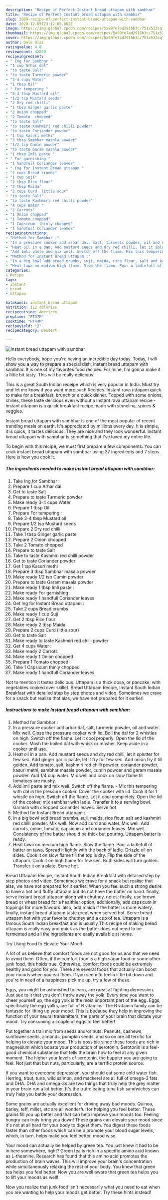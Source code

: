 ```yaml
---
description: "Recipe of Perfect Instant bread uttapam with sambhar"
title: "Recipe of Perfect Instant bread uttapam with sambhar"
slug: 2009-recipe-of-perfect-instant-bread-uttapam-with-sambhar
date: 2020-12-05T23:12:05.662Z
image: https://img-global.cpcdn.com/recipes/5a99fe7ad2915b3c/751x532cq70/instant-bread-uttapam-with-sambhar-recipe-main-photo.jpg
thumbnail: https://img-global.cpcdn.com/recipes/5a99fe7ad2915b3c/751x532cq70/instant-bread-uttapam-with-sambhar-recipe-main-photo.jpg
cover: https://img-global.cpcdn.com/recipes/5a99fe7ad2915b3c/751x532cq70/instant-bread-uttapam-with-sambhar-recipe-main-photo.jpg
author: Dale Diaz
ratingvalue: 4.8
reviewcount: 42820
recipeingredient:
- " Ing for Sambhar "
- "1 cup Arhar dal"
- "to taste Salt"
- "to taste Turmeric powder"
- "3-4 cups Water"
- "1 tbsp Oil"
- " For tempering "
- "3-4 tbsp Mustard oil"
- "1/2 tsp Mustard seeds"
- "2 Dry red chilli"
- "1 tbsp Ginger garlic paste"
- "2 Onion chopped"
- "2 Tomato  chopped"
- "to taste Salt"
- "to taste Kashmiri red chilli powder"
- "to taste Coriander powder"
- "1 tsp Kasuri methi"
- "3 tbsp Sambhar masala powder"
- "1/2 tsp Cumin powder"
- "to taste Garam masala powder"
- "1 tbsp Imli paste "
- " For garnishing "
- "1 handfull Coriander leaves"
- " Ing for Instant Bread uttapam "
- "2 cups Bread crumbs"
- "1 cup Suji"
- "2 tbsp Rice flour"
- "2 tbsp Maida"
- "2 cups Curd  little sour"
- "to taste Salt"
- "to taste Kashmiri red chilli powder"
- "4 cups Water "
- "2 Carrots"
- "1 Onion chopped"
- "1 Tomato chopped"
- "1 Capsicum  thinly chopped"
- "1 handfull Coriander leaves"
recipeinstructions:
- "Method for Sambhar :"
- "In a pressure cooker add arhar dal, salt, turmeric powder, oil and water. Mix well. Close the pressure cooker with lid. Boil the dal for 2 whistles on high. Switch off the flame. Let it cool properly. Open the lid of the cooker. Mash the boiled dal with whisk or masher. Keep aside in a cooker until use."
- "Heat oil in a pan. Add mustard seeds and dry red chilli, let it splutter for few sec. Add ginger garlic paste, let it fry for few sec. Add onion fry it till golden. Add tomato, salt, kashmiri red chilli powder, coriander powder, kasuri methi, sambhar masala powder, cumin powder and garam masala powder. Add 1/4 cup water. Mix well and cook on slow flame till tomatoes are mushy."
- "Add imli paste and mix well. Switch off the flame. Mix this tempering with dal in the pressure cooker. Cover the cooker with lid. Cook it for 1 whistle on high. Switch off the flame. Let it cool completely. Open the lid of the cooker, mix sambhar with ladle. Transfer it to a serving bowl. Garnish with chopped coriander leaves. Serve hot"
- "Method for Instant Bread uttapam :"
- "In a big bowl add bread crumbs, suji, maida, rice flour, salt and kashmiri red chilli powder. Mix well. Now add curd and water. Mix well. Add carrots, onion, tomato, capsicum and coriander leaves. Mix well. Consistency of the batter should be thick but pouring. Uttapam batter is ready."
- "Heat tawa on medium high flame. Slow the flame. Pour a ladlefull of batter on tawa. Spread it lightly with the back of ladle. Drizzle oil on sides. Cook it on slow flame till the top is dry. Flip the side of the uttapam. Cook it on high flame for few sec. Both sides will turn golden. Transfer it on a plate. Serve hot."
categories:
- Recipe
tags:
- instant
- bread
- uttapam

katakunci: instant bread uttapam 
nutrition: 112 calories
recipecuisine: American
preptime: "PT37M"
cooktime: "PT44M"
recipeyield: "2"
recipecategory: Dessert

---
```



![Instant bread uttapam with sambhar](https://img-global.cpcdn.com/recipes/5a99fe7ad2915b3c/751x532cq70/instant-bread-uttapam-with-sambhar-recipe-main-photo.jpg)

Hello everybody, hope you're having an incredible day today. Today, I will show you a way to prepare a special dish, instant bread uttapam with sambhar. It is one of my favorites food recipes. For mine, I'm gonna make it a little bit tasty. This will be really delicious.

This is a great South Indian receipe which is very popular in India. Must try and let me know if you want more such Recipes. Instant rava uttapam quick to make for a breakfast, brunch or a quick dinner. Topped with some onions, chilies, these taste delicious even without a Instant rava uttapam recipe - Instant uttapam is a quick breakfast recipe made with semolina, spices &amp; veggies.

Instant bread uttapam with sambhar is one of the most popular of recent trending meals on earth. It's appreciated by millions every day. It is simple, it is quick, it tastes delicious. They are nice and they look wonderful. Instant bread uttapam with sambhar is something that I've loved my entire life.


To begin with this recipe, we must first prepare a few components. You can cook instant bread uttapam with sambhar using 37 ingredients and 7 steps. Here is how you cook it.

<!--inarticleads1-->

##### The ingredients needed to make Instant bread uttapam with sambhar:

1. Take  Ing for Sambhar :
1. Prepare 1 cup Arhar dal
1. Get to taste Salt
1. Prepare to taste Turmeric powder
1. Make ready 3-4 cups Water
1. Prepare 1 tbsp Oil
1. Prepare  For tempering :
1. Take 3-4 tbsp Mustard oil
1. Prepare 1/2 tsp Mustard seeds
1. Prepare 2 Dry red chilli
1. Take 1 tbsp Ginger garlic paste
1. Prepare 2 Onion chopped
1. Take 2 Tomato  chopped
1. Prepare to taste Salt
1. Take to taste Kashmiri red chilli powder
1. Get to taste Coriander powder
1. Get 1 tsp Kasuri methi
1. Prepare 3 tbsp Sambhar masala powder
1. Make ready 1/2 tsp Cumin powder
1. Prepare to taste Garam masala powder
1. Make ready 1 tbsp Imli paste :
1. Make ready  For garnishing :
1. Make ready 1 handfull Coriander leaves
1. Get  Ing for Instant Bread uttapam :
1. Take 2 cups Bread crumbs
1. Make ready 1 cup Suji
1. Get 2 tbsp Rice flour
1. Make ready 2 tbsp Maida
1. Prepare 2 cups Curd  (little sour)
1. Get to taste Salt
1. Make ready to taste Kashmiri red chilli powder
1. Get 4 cups Water :
1. Make ready 2 Carrots
1. Make ready 1 Onion chopped
1. Prepare 1 Tomato chopped
1. Take 1 Capsicum  thinly chopped
1. Make ready 1 handfull Coriander leaves


Not to mention it tastes delicious. Uttapam is a thick dosa, or pancake, with vegetables cooked over skillet. Bread Uttapam Recipe, Instant South Indian Breakfast with detailed step by step photos and video. Sometimes we crave for a snack but realise that alas, we have not prepared for it earlier! 

<!--inarticleads2-->

##### Instructions to make Instant bread uttapam with sambhar:

1. Method for Sambhar :
1. In a pressure cooker add arhar dal, salt, turmeric powder, oil and water. Mix well. Close the pressure cooker with lid. Boil the dal for 2 whistles on high. Switch off the flame. Let it cool properly. Open the lid of the cooker. Mash the boiled dal with whisk or masher. Keep aside in a cooker until use.
1. Heat oil in a pan. Add mustard seeds and dry red chilli, let it splutter for few sec. Add ginger garlic paste, let it fry for few sec. Add onion fry it till golden. Add tomato, salt, kashmiri red chilli powder, coriander powder, kasuri methi, sambhar masala powder, cumin powder and garam masala powder. Add 1/4 cup water. Mix well and cook on slow flame till tomatoes are mushy.
1. Add imli paste and mix well. Switch off the flame. - Mix this tempering with dal in the pressure cooker. Cover the cooker with lid. Cook it for 1 whistle on high. Switch off the flame. Let it cool completely. Open the lid of the cooker, mix sambhar with ladle. Transfer it to a serving bowl. Garnish with chopped coriander leaves. Serve hot
1. Method for Instant Bread uttapam :
1. In a big bowl add bread crumbs, suji, maida, rice flour, salt and kashmiri red chilli powder. Mix well. Now add curd and water. Mix well. Add carrots, onion, tomato, capsicum and coriander leaves. Mix well. Consistency of the batter should be thick but pouring. Uttapam batter is ready.
1. Heat tawa on medium high flame. Slow the flame. Pour a ladlefull of batter on tawa. Spread it lightly with the back of ladle. Drizzle oil on sides. Cook it on slow flame till the top is dry. Flip the side of the uttapam. Cook it on high flame for few sec. Both sides will turn golden. Transfer it on a plate. Serve hot.


Bread Uttapam Recipe, Instant South Indian Breakfast with detailed step by step photos and video. Sometimes we crave for a snack but realise that alas, we have not prepared for it earlier! When you feel such a strong desire to have a hot and fluffy uttapam but do not have the batter on hand. finally, serve instant bread uttapam along with chutney. notes: firstly, use brown bread or wheat bread for a healthier option. additionally, add capsicum in toppings for more flavours. also, add maida if the batter is more watery. finally, instant bread uttapam taste great when served hot. Serve bread uttapam hot with your favorite chutney and a cup of tea. Uttapam is a famous South Indian breakfast and is usually This recipe of making bread uttapam is really easy and quick as the batter does not need to be fermented and all the ingredients are easily available at home. 

Try Using Food to Elevate Your Mood


A lot of us believe that comfort foods are not good for us and that we need to avoid them. Often, if the comfort food is a high sugar food or some other junk food, this holds true. Otherwise, comfort foods could be extremely healthy and good for you. There are several foods that actually can boost your moods when you eat them. If you seem to feel a little bit down and you're in need of a happiness pick me up, try a few of these.

Eggs, you might be astonished to learn, are great at fighting depression. Just see to it that you don't throw away the yolk. Every time you want to cheer yourself up, the egg yolk is the most important part of the egg. Eggs, specifically the egg yolks, are full of B vitamins. The B vitamin family can be fantastic for lifting up your mood. This is because they help in improving the function of your neural transmitters, the parts of your brain that dictate your mood. Try consuming a couple of eggs to feel better!

Put together a trail mix from seeds and/or nuts. Peanuts, cashews, sunflower seeds, almonds, pumpkin seeds, and so on are all terrific for helping to elevate your mood. This is possible since these foods are rich in magnesium which boosts your production of serotonin. Serotonin is a feel-good chemical substance that tells the brain how to feel at any given moment. The higher your levels of serotonin, the happier you are going to feel. Not just that but nuts, particularly, are a terrific protein source.

If you want to overcome depression, you should eat some cold water fish. Herring, trout, tuna, wild salmon, and mackerel are all full of omega-3 fats and DHA. DHA and omega-3s are two things that truly help the grey matter in your brain run a lot better. It's the truth: eating tuna fish sandwiches can truly help you battle your depression. 

Some grains are actually excellent for driving away bad moods. Quinoa, barley, teff, millet, etc are all wonderful for helping you feel better. These grains fill you up better and that can help improve your moods too. Feeling hungry can truly bring you down! These grains can elevate your mood since it's not at all hard for your body to digest them. You digest these foods faster than other foods which can help promote your blood sugar levels, which, in turn, helps make you feel better, mood wise.

Your mood can actually be helped by green tea. You just knew it had to be in here somewhere, right? Green tea is rich in a specific amino acid known as L-theanine. Research has found that this amino acid promotes the production of brain waves. This will improve your brain's concentration while simultaneously relaxing the rest of your body. You knew that green tea helps you feel better. Now you are well aware that green tea helps you to lift your moods as well!

Now you realize that junk food isn't necessarily what you need to eat when you are wanting to help your moods get better. Try  these hints  instead!


